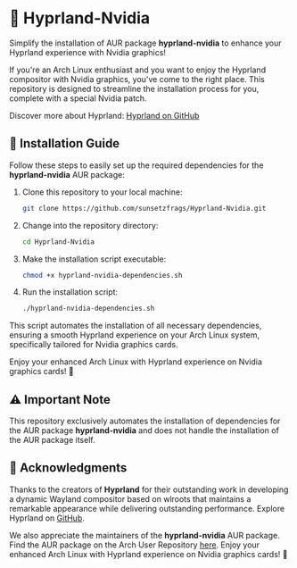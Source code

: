 # 🚀 Hyprland-Nvidia

Simplify the installation of AUR package **hyprland-nvidia** to enhance your Hyprland experience with Nvidia graphics!

If you're an Arch Linux enthusiast and you want to enjoy the Hyprland compositor with Nvidia graphics, you've come to the right place. This repository is designed to streamline the installation process for you, complete with a special Nvidia patch.

Discover more about Hyprland: [Hyprland on GitHub](https://github.com/hyprwm/Hyprland)

## 📖 Installation Guide

Follow these steps to easily set up the required dependencies for the **hyprland-nvidia** AUR package:

1. Clone this repository to your local machine:
   ```bash
   git clone https://github.com/sunsetzfrags/Hyprland-Nvidia.git
   ```

2. Change into the repository directory:
   ```bash
   cd Hyprland-Nvidia
   ```

3. Make the installation script executable:
   ```bash
   chmod +x hyprland-nvidia-dependencies.sh
   ```

4. Run the installation script:
   ```bash
   ./hyprland-nvidia-dependencies.sh
   ```

This script automates the installation of all necessary dependencies, ensuring a smooth Hyprland experience on your Arch Linux system, specifically tailored for Nvidia graphics cards.

Enjoy your enhanced Arch Linux with Hyprland experience on Nvidia graphics cards! 🎉

## ⚠️ Important Note

This repository exclusively automates the installation of dependencies for the AUR package **hyprland-nvidia** and does not handle the installation of the AUR package itself.

## 🙌 Acknowledgments

Thanks to the creators of **Hyprland** for their outstanding work in developing a dynamic Wayland compositor based on wlroots that maintains a remarkable appearance while delivering outstanding performance. Explore Hyprland on [GitHub](https://github.com/hyprwm/Hyprland).

We also appreciate the maintainers of the **hyprland-nvidia** AUR package. Find the AUR package on the Arch User Repository [here](https://aur.archlinux.org/packages/hyprland-nvidia). Enjoy your enhanced Arch Linux with Hyprland experience on Nvidia graphics cards! 🎉
